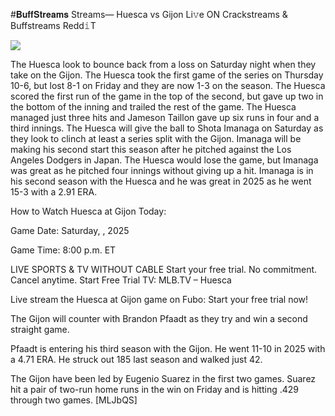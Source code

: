 #𝐁𝐮𝐟𝐟𝐒𝐭𝐫𝐞𝐚𝐦𝐬 Streams— Huesca vs Gijon Li𝚟e ON Crackstreams & Buffstreams Redd𝚒T  
  
  
[![](https://i.imgur.com/qSNzIqt.png)](https://movie.rssnews.media/uGfYIVwlZ.php)  
  
The Huesca look to bounce back from a loss on Saturday night when they take on the Gijon. The Huesca took the first game of the series on Thursday 10-6, but lost 8-1 on Friday and they are now 1-3 on the season. The Huesca scored the first run of the game in the top of the second, but gave up two in the bottom of the inning and trailed the rest of the game. The Huesca managed just three hits and Jameson Taillon gave up six runs in four and a third innings. The Huesca will give the ball to Shota Imanaga on Saturday as they look to clinch at least a series split with the Gijon. Imanaga will be making his second start this season after he pitched against the Los Angeles Dodgers in Japan. The Huesca would lose the game, but Imanaga was great as he pitched four innings without giving up a hit. Imanaga is in his second season with the Huesca and he was great in 2025 as he went 15-3 with a 2.91 ERA.

How to Watch Huesca at Gijon Today:

Game Date: Saturday, , 2025

Game Time: 8:00 p.m. ET

LIVE SPORTS & TV WITHOUT CABLE
Start your free trial. No commitment. Cancel anytime.
Start Free Trial
TV: MLB.TV – Huesca

Live stream the Huesca at Gijon game on Fubo: Start your free trial now!

The Gijon will counter with Brandon Pfaadt as they try and win a second straight game.

Pfaadt is entering his third season with the Gijon. He went 11-10 in 2025 with a 4.71 ERA. He struck out 185 last season and walked just 42.

The Gijon have been led by Eugenio Suarez in the first two games. Suarez hit a pair of two-run home runs in the win on Friday and is hitting .429 through two games. [MLJbQS]